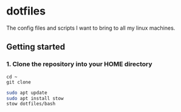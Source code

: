 # dotfiles

The config files and scripts I want to bring to all my linux machines.

## Getting started

### 1. Clone the repository into your HOME directory

```
cd ~
git clone 
```

```sh
sudo apt update
sudo apt install stow
stow dotfiles/bash
```

